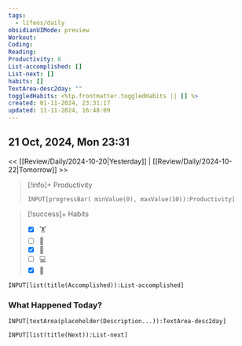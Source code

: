 ```yaml
---
tags:
  - lifeos/daily
obsidianUIMode: preview
Workout: 
Coding: 
Reading: 
Productivity: 8
List-accomplished: []
List-next: []
habits: []
TextArea-desc2day: ""
toggledHabits: <%tp.frontmatter.toggledHabits || [] %>
created: 01-11-2024, 23:31:17
updated: 11-11-2024, 16:48:09
---
```


## 21 Oct, 2024, Mon 23:31

<< [[Review/Daily/2024-10-20|Yesterday]] | [[Review/Daily/2024-10-22|Tomorrow]] >>


> [!info]+ Productivity
> ```meta-bind
> INPUT[progressBar( minValue(0), maxValue(10)):Productivity]
> ```

> [!success]+ Habits
> - [x] 🏋️
> - [ ] 🥁
> - [x] 💆
> - [ ] 💻
> - [x] 📖


```meta-bind
INPUT[list(title(Accomplished)):List-accomplished]
```


### What Happened Today?
```meta-bind
INPUT[textArea(placeholder(Description...)):TextArea-desc2day]
```


```meta-bind
INPUT[list(title(Next)):List-next]
```


